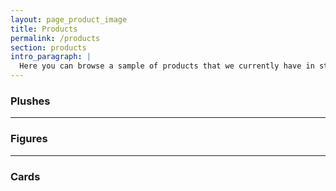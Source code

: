 ```yaml
---
layout: page_product_image
title: Products
permalink: /products
section: products
intro_paragraph: |
  Here you can browse a sample of products that we currently have in stock.
---
```


### Plushes
---
### Figures
---
### Cards
